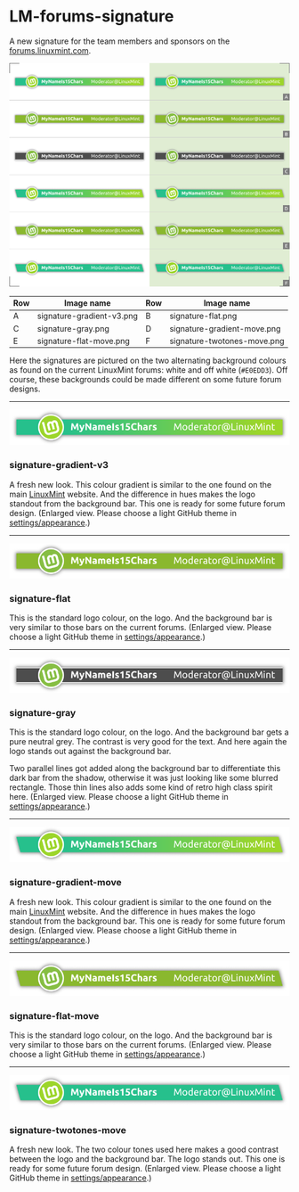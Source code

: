 # LM-forums-signature

A new signature for the team members and sponsors on the [forums.linuxmint.com](https://forums.linuxmint.com).  

![preview](preview.png)


| Row  | Image name | Row  | Image name |
| -------- | ------------------- | -------- | ------------------- |
| A  | signature-gradient-v3.png  | B  | signature-flat.png                    |
| C  | signature-gray.png             | D  | signature-gradient-move.png  |
| E  | signature-flat-move.png     | F  | signature-twotones-move.png |

Here the signatures are pictured on the two alternating background colours as found on the current LinuxMint forums: white and off white (`#E0EDD3`). Off course, these backgrounds could be made different on some future forum designs.

------

![](signature-gradient-v3-2X.png)
### signature-gradient-v3
A fresh new look. This colour gradient is similar to the one found on the main [LinuxMint](https://linuxmint.com/) website. And the difference in hues makes the logo standout from the background bar. This one is ready for some future forum design. (Enlarged view. Please choose a light GitHub theme in [settings/appearance](https://github.com/settings/appearance).)

------

![](signature-flat-2X.png)
### signature-flat
This is the standard logo colour, on the logo. And the background bar is very similar to those bars on the current forums. (Enlarged view. Please choose a light GitHub theme in [settings/appearance](https://github.com/settings/appearance).)

------

![](signature-gray-2X.png)
### signature-gray
This is the standard logo colour, on the logo. And the background bar gets a pure neutral grey. The contrast is very good for the text. And here again the logo stands out against the background bar.

Two parallel lines got added along the background bar to differentiate this dark bar from the shadow, otherwise it was just looking like some blurred rectangle. Those thin lines also adds some kind of retro high class spirit here. (Enlarged view. Please choose a light GitHub theme in [settings/appearance](https://github.com/settings/appearance).)

------

![](signature-gradient-move-2X.png)
### signature-gradient-move
A fresh new look. This colour gradient is similar to the one found on the main [LinuxMint](https://linuxmint.com/) website. And the difference in hues makes the logo standout from the background bar. This one is ready for some future forum design. (Enlarged view. Please choose a light GitHub theme in [settings/appearance](https://github.com/settings/appearance).)

------

![](signature-flat-move-2X.png)
### signature-flat-move
This is the standard logo colour, on the logo. And the background bar is very similar to those bars on the current forums. (Enlarged view. Please choose a light GitHub theme in [settings/appearance](https://github.com/settings/appearance).)

------

![](signature-twotones-move-2X.png)
### signature-twotones-move
A fresh new look. The two  colour tones used here makes a good contrast between the logo and the background bar. The logo stands out. This one is ready for some future forum design. (Enlarged view. Please choose a light GitHub theme in [settings/appearance](https://github.com/settings/appearance).)